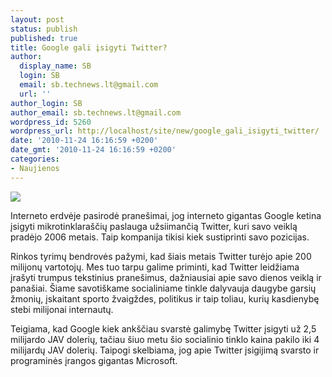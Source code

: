 ```yaml
---
layout: post
status: publish
published: true
title: Google gali įsigyti Twitter?
author:
  display_name: SB
  login: SB
  email: sb.technews.lt@gmail.com
  url: ''
author_login: SB
author_email: sb.technews.lt@gmail.com
wordpress_id: 5260
wordpress_url: http://localhost/site/new/google_gali_isigyti_twitter/
date: '2010-11-24 16:16:59 +0200'
date_gmt: '2010-11-24 16:16:59 +0200'
categories:
- Naujienos
---
```

<div class="imgright"><img src="http://www.part.lt/img/ce69617049187892793933ab5eb30c43581.jpg"  /></div>
<p>Interneto erdvėje pasirodė pranešimai, jog interneto gigantas Google ketina įsigyti mikrotinklaraščių paslauga užsiimančią Twitter, kuri savo veiklą pradėjo 2006 metais. Taip kompanija tikisi kiek sustiprinti savo pozicijas.</p>
<p>Rinkos tyrimų bendrovės pažymi, kad šiais metais Twitter turėjo apie 200 milijonų vartotojų. Mes tuo tarpu galime priminti, kad Twitter leidžiama įrašyti trumpus tekstinius pranešimus, dažniausiai apie savo dienos veiklą ir panašiai. Šiame savotiškame socialiniame tinkle dalyvauja daugybe garsių žmonių, įskaitant sporto žvaigždes, politikus ir taip toliau, kurių kasdienybę stebi milijonai internautų.</p>
<p>Teigiama, kad Google kiek ankščiau svarstė galimybę Twitter įsigyti už 2,5 milijardo JAV dolerių, tačiau šiuo metu šio socialinio tinklo kaina pakilo iki 4 milijardų JAV dolerių. Taipogi skelbiama, jog apie Twitter įsigijimą svarsto ir programinės įrangos gigantas Microsoft.<br /></p>
